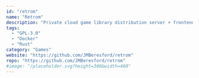 ```yaml
---
id: "retrom"
name: "Retrom"
description: "Private cloud game library distribution server + frontend/launcher."
tags:
  - "GPL-3.0"
  - "Docker"
  - "Rust"
category: "Games"
website: "https://github.com/JMBeresford/retrom"
repo: "https://github.com/JMBeresford/retrom"
#image: "/placeholder.svg?height=300&width=400"
---
```


